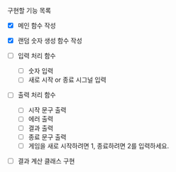 구현할 기능 목록

- [x] 메인 함수 작성

- [x] 랜덤 숫자 생성 함수 작성

- [ ] 입력 처리 함수
    - [ ] 숫자 입력
    - [ ] 새로 시작 or 종료 시그널 입력
- [ ] 출력 처리 함수
  - [ ] 시작 문구 출력
  - [ ] 에러 출력
  - [ ] 결과 출력
  - [ ] 종료 문구 출력
  - [ ] 게임을 새로 시작하려면 1, 종료하려면 2를 입력하세요.
- [ ] 결과 계산 클래스 구현